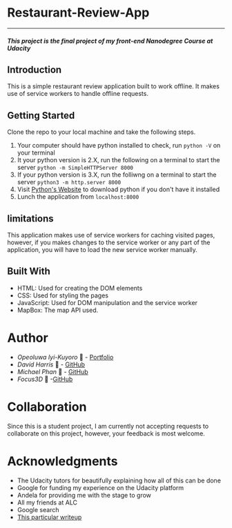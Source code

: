 # Restaurant-Review-App
---
#### _This project is the final project of my front-end Nanodegree Course at Udacity_

## Introduction

This is a simple restaurant review application built to work offline. It makes use of service workers to handle offline requests.

## Getting Started

Clone the repo to your local machine and take the following steps.
  1. Your computer should have python installed to check, run `python -V` on your terminal
  2. It your python version is 2.X, run the following on a terminal to start the server `python -m SimpleHTTPServer 8000`
  3. If your python version is 3.X, run the folliwng on a terminal to start the server `python3 -m http.server 8000`
  4. Visit [Python's Website](https://www.python.org/) to download python if you don't have it installed
  5. Lunch the application from `localhost:8000`

## limitations

This application makes use of service workers for caching visited pages, however, if you makes changes to the service worker or any part of the application, you will have to load the new service worker manually.

## Built With
  * HTML: Used for creating the DOM elements
  * CSS: Used for styling the pages
  * JavaScript: Used for DOM manipulation and the service worker
  * MapBox: The map API used.
  
# Author
  * *Opeoluwa Iyi-Kuyoro* :man: - [Portfolio](https://iyikuyoro.github.io/My-Portfolio/)
  * *David Harris* :man: - [GitHub](https://github.com/forbiddenvoid)
  * *Michael Phan* :man: - [GitHub](https://github.com/genchau)
  * *Focus3D* :man: -[GitHub](https://github.com/Focus3D)

# Collaboration
Since this is a student project, I am currently not accepting requests to collaborate on this project, however, your feedback is most welcome.

# Acknowledgments
  * The Udacity tutors for beautifully explaining how all of this can be done
  * Google for funding my experience on the Udacity platform
  * Andela for providing me with the stage to grow
  * All my friends at ALC
  * Google search
  * [This particular writeup](https://developers.google.com/web/fundamentals/codelabs/offline/)

